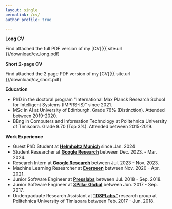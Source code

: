 ```yaml
---
layout: single
permalink: /cv/
author_profile: true

---
```


**Long CV**

Find attached the full PDF version of my [CV]({{ site.url }}/download/cv_long.pdf)

**Short 2-page CV**

Find attached the 2 page PDF version of my [CV]({{ site.url }}/download/cv_short.pdf)



**Education**
- PhD in the doctoral program "International Max Planck Research School for Intelligent Systems (IMPRS-IS)" since 2021.
- MSc in AI at University of Edinburgh. Grade 76% (Distinction). Attended between 2019-2020.
- BEng in Computers and Information Technology at Politehnica University of Timisoara. Grade 9.70 (Top 3%). Attended between 2015-2019.

**Work Experience**
- Guest PhD Student at **[Helmholtz Munich](https://www.helmholtz-munich.de/en)** since Jan. 2024
- Student Researcher at **[Google Research](https://research.google/teams/perception/)** between Dec. 2023. - Mar. 2024.
- Research Intern at **[Google Research](https://research.google/teams/perception/)** between Jul. 2023 - Nov. 2023.
- Machine Learning Researcher at **[Everseen](https://everseen.com/)** between Nov. 2020 - Apr. 2021.
- Junior Software Engineer at **[Presslabs](https://www.presslabs.com/)** between Jul. 2018 - Sep. 2018. 
- Junior Software Engineer at **[3Pillar Global](https://www.3pillarglobal.com/)** between Jun. 2017 - Sep. 2017. 
- Undergraduate Research Assistant at **[”DSPLabs”](https://www.cs.upt.ro/index.php/research/cccti/dsplabs)** research group at Politehnica University of Timisoara between Feb. 2017 - Jun. 2018.


